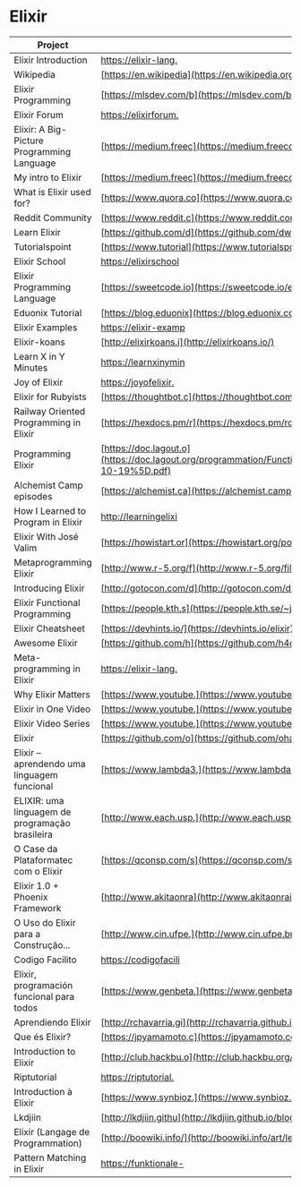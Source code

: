# Elixir

| Project                                         | URL                                                                                                                                                                                       | Language |
|-------------------------------------------------|--------------------------------------------------------------------------------------------------------------------------------------------------------------------------------------------------|----------|
| Elixir Introduction                             | [https://elixir-lang.](https://elixir-lang.org/getting-started/introduction.html)                                                                                                                | EN       |
| Wikipedia                                       | [https://en.wikipedia](https://en.wikipedia.org/wiki/Elixir_(programming_language))                                                                                                              | EN       |
| Elixir Programming                              | [https://mlsdev.com/b](https://mlsdev.com/blog/elixir-programming-facts-to-know-for-better-app-development)                                                                                      | EN       |
| Elixir Forum                                    | [https://elixirforum.](https://elixirforum.com/)                                                                                                                                                 | EN       |
| Elixir: A Big-Picture Programming Language      | [https://medium.freec](https://medium.freecodecamp.org/elixir-a-big-picture-programming-language-755dcef2fa6a)                                                                                   | EN       |
| My intro to Elixir                              | [https://medium.freec](https://medium.freecodecamp.org/my-intro-to-elixir-how-learning-another-programming-language-can-make-you-a-better-developer-d967e568191c)                                | EN       |
| What is Elixir used for?                        | [https://www.quora.co](https://www.quora.com/What-is-Elixir-programming-language-used-for)                                                                                                       | EN       |
| Reddit Community                                | [https://www.reddit.c](https://www.reddit.com/r/elixir/)                                                                                                                                         | EN       |
| Learn Elixir                                    | [https://github.com/d](https://github.com/dwyl/learn-elixir)                                                                                                                                     | EN       |
| Tutorialspoint                                  | [https://www.tutorial](https://www.tutorialspoint.com/elixir/)                                                                                                                                   | EN       |
| Elixir School                                   | [https://elixirschool](https://elixirschool.com/en/)                                                                                                                                             | EN       |
| Elixir Programming Language                     | [https://sweetcode.io](https://sweetcode.io/elixir-programming-language/)                                                                                                                        | EN       |
| Eduonix Tutorial                                | [https://blog.eduonix](https://blog.eduonix.com/software-development/elixir-programming-language-basic-rules-syntax/)                                                                            | EN       |
| Elixir Examples                                 | [https://elixir-examp](https://elixir-examples.github.io/)                                                                                                                                       | EN       |
| Elixir-koans                                    | [http://elixirkoans.i](http://elixirkoans.io/)                                                                                                                                                   | EN       |
| Learn X in Y Minutes                            | [https://learnxinymin](https://learnxinyminutes.com/docs/elixir/)                                                                                                                                | EN       |
| Joy of Elixir                                   | [https://joyofelixir.](https://joyofelixir.com/toc.html)                                                                                                                                         | EN       |
| Elixir for Rubyists                             | [https://thoughtbot.c](https://thoughtbot.com/blog/elixir-for-rubyists)                                                                                                                          | EN       |
| Railway Oriented Programming in Elixir          | [https://hexdocs.pm/r](https://hexdocs.pm/rop/readme.html)                                                                                                                                       | EN       |
| Programming Elixir                              | [https://doc.lagout.o](https://doc.lagout.org/programmation/Functional%20Programming/Programming%20Elixir_%20Functional%2C%20Concurrent%2C%20Pragmatic%2C%20Fun%20%5BThomas%202014-10-19%5D.pdf) | EN       |
| Alchemist Camp episodes                         | [https://alchemist.ca](https://alchemist.camp/episodes)                                                                                                                                          | EN       |
| How I Learned to Program in Elixir              | [http://learningelixi](http://learningelixir.joekain.com/how-I-learned-elixir/)                                                                                                                  | EN       |
| Elixir With José Valim                          | [https://howistart.or](https://howistart.org/posts/elixir/1/)                                                                                                                                    | EN       |
| Metaprogramming Elixir                          | [http://www.r-5.org/f](http://www.r-5.org/files/books/computers/languages/erlang/elixir/Chris_McCord-Metaprogramming_Elixir-EN.pdf)                                                              | EN       |
| Introducing Elixir                              | [http://gotocon.com/d](http://gotocon.com/dl/goto-chicago-2014/slides/DaveThomas_ElixirThePowerOfErlangTheJoyOfRuby.pdf)                                                                         | EN       |
| Elixir Functional Programming                   | [https://people.kth.s](https://people.kth.se/~johanmon/courses/id1019/seminars/lambda/lambda.pdf)                                                                                                | EN       |
| Elixir Cheatsheet                               | [https://devhints.io/](https://devhints.io/elixir)                                                                                                                                               | EN       |
| Awesome Elixir                                  | [https://github.com/h](https://github.com/h4cc/awesome-elixir)                                                                                                                                   | EN       |
| Meta-programming in Elixir                      | [https://elixir-lang.](https://elixir-lang.readthedocs.io/en/latest/meta/)                                                                                                                       | EN       |
| Why Elixir Matters                              | [https://www.youtube.](https://www.youtube.com/watch?v=cWAHpvkh8Vs)                                                                                                                              | EN       |
| Elixir in One Video                             | [https://www.youtube.](https://www.youtube.com/watch?v=pBNOavRoNL0)                                                                                                                              | EN       |
| Elixir Video Series                             | [https://www.youtube.](https://www.youtube.com/watch?v=R8CeZazrDHo&list=PLJbE2Yu2zumAgKjSPyFtvYjP5LqgzafQq)                                                                                      | EN       |
| Elixir                                          | [https://github.com/o](https://github.com/ohashijr/elixir)                                                                                                                                       | PT       |
| Elixir – aprendendo uma linguagem funcional     | [https://www.lambda3.](https://www.lambda3.com.br/2016/06/elixir-aprendendo-uma-linguagem-funcional/)                                                                                            | PT       |
| ELIXIR: uma linguagem de programação brasileira | [http://www.each.usp.](http://www.each.usp.br/petsi/jornal/?p=2459)                                                                                                                              | PT       |
| O Case da Plataformatec com o Elixir            | [https://qconsp.com/s](https://qconsp.com/sp2018/system/files/presentation-slides/qcon_sp_2018_-_hugo_barauna_-_plataformatec.pdf)                                                               | PT       |
| Elixir 1.0 + Phoenix Framework                  | [http://www.akitaonra](http://www.akitaonrails.com/2015/06/02/primeiros-passos-elixir-1-0-phoenix-framework-0-13)                                                                                | PT       |
| O Uso do Elixir para a Construção...            | [http://www.cin.ufpe.](http://www.cin.ufpe.br/~tg/2016-1/mmfrb.pdf)                                                                                                                              | PT       |
| Codigo Facilito                                 | [https://codigofacili](https://codigofacilito.com/articulos/elixir)                                                                                                                              | ES       |
| Elixir, programación funcional para todos       | [https://www.genbeta.](https://www.genbeta.com/desarrollo/elixir-programacion-funcional-para-todos)                                                                                              | ES       |
| Aprendiendo Elixir                              | [http://rchavarria.gi](http://rchavarria.github.io/blog/2016/01/17/aprendiendo-elixir/)                                                                                                          | ES       |
| Que és Elixir?                                  | [https://jpyamamoto.c](https://jpyamamoto.com/blog/posts/que-es-elixir/)                                                                                                                         | ES       |
| Introduction to Elixir                          | [http://club.hackbu.o](http://club.hackbu.org/demo/elixir/elixir-intro.html)                                                                                                                     | ES       |
| Riptutorial                                     | [https://riptutorial.](https://riptutorial.com/es/elixir/topic/954/empezando-con-elixir-language)                                                                                                | ES       |
| Introduction à Elixir                           | [https://www.synbioz.](https://www.synbioz.com/blog/introduction_a_elixir)                                                                                                                       | FR       |
| Lkdjiin                                         | [http://lkdjiin.githu](http://lkdjiin.github.io/blog/categories/elixir/)                                                                                                                         | FR       |
| Elixir (Langage de Programmation)               | [http://boowiki.info/](http://boowiki.info/art/les-langages-de-script/elixir-langage-de-programmation.html)                                                                                      | FR       |
| Pattern Matching in Elixir                      | [https://funktionale-](https://funktionale-programmierung.de/2018/06/05/elixir-pattern-matching.html)                                                                                            | DE       |
